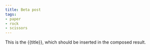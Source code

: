 ```yaml
---
title: Beta post
tags:
- paper
- rock
- scissors
---
```


This is the {{title}}, which should be inserted in the composed result.
